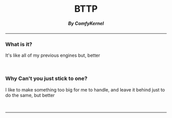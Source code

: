 <h1 align="center">BTTP</h1>
<h5 align="center">By ComfyKernel</h5>
<hr>
<h3>What is it?</h3>
<p>It's like all of my previous engines but, better</p>
<br />
<h3>Why Can't you just stick to one?</h3>
<p>I like to make something too big for me to handle, and leave it behind just to do the same, but better</p>
<br />
<hr>